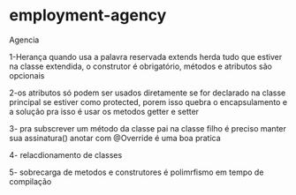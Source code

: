 # employment-agency
Agencia


1-Herança
quando usa a palavra reservada extends herda tudo que estiver na classe extendida, o construtor é obrigatório, métodos e atributos são opcionais

2-os atributos só podem ser usados diretamente se for declarado na classe principal se estiver como protected, porem isso quebra o encapsulamento e a solução pra isso é usar os metodos getter e setter

3- pra subscrever um método da classe pai na classe filho é preciso manter sua assinatura()
anotar com @Override é uma boa pratica

4- relacdionamento de classes

5- sobrecarga de metodos e construtores é polimrfismo em tempo de compilação